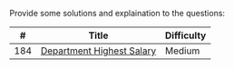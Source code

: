 Provide some solutions and explaination to the questions:




| # | Title | Difficulty |
|---| ----- |  ---------- |
|184|[Department Highest Salary](https://github.com/jinjuan-cmd/SQL/issues/1)|Medium|


